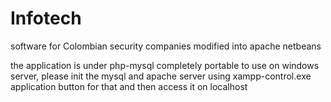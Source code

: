 # Infotech
software for Colombian security companies
modified into apache netbeans

the application is under php-mysql completely portable to use on windows server, please init the mysql and apache server using xampp-control.exe application button for that and then access it on localhost
